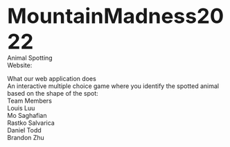 <!DOCTYPE html>
<head>  <font size="+4"><strong> MountainMadness2022 </strong></font></head><br/>
Animal Spotting <br />
Website: <br />

What our web application does<br />
An interactive multiple choice game where you identify the spotted animal based on the shape of the spot: 
<br />
Team Members<br />
Louis Luu<br />
Mo Saghafian<br />
Rastko Salvarica<br />
Daniel Todd<br />
Brandon Zhu<br />
